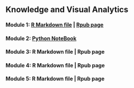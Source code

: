 ## Knowledge and Visual Analytics

#### Module 1: [R Markdown file](/Module1/aaitelmouden_Module1.Rmd) | [Rpub page](https://rpubs.com/aaitelmouden/725848)
#### Module 2: [Python NoteBook]()
#### Module 3: R Markdown file | Rpub page
#### Module 4: R Markdown file | Rpub page
#### Module 5: R Markdown file | Rpub page
